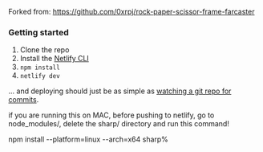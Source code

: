 Forked from: https://github.com/0xrpj/rock-paper-scissor-frame-farcaster

### Getting started

1. Clone the repo
2. Install the [Netlify CLI](https://docs.netlify.com/cli/get-started/)
3. `npm install`
4. `netlify dev`

... and deploying should just be as simple as [watching a git repo for commits](https://docs.netlify.com/site-deploys/create-deploys/).

if you are running this on MAC, before pushing to netlify, go to node_modules/, delete the sharp/ directory and run this command!

npm install --platform=linux --arch=x64 sharp%
